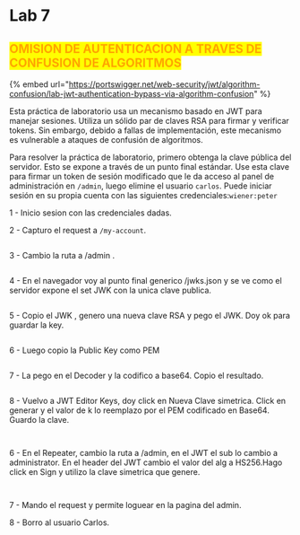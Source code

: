 # Lab 7

## <mark style="color:orange;">OMISION DE AUTENTICACION A TRAVES DE CONFUSION DE ALGORITMOS</mark>

{% embed url="https://portswigger.net/web-security/jwt/algorithm-confusion/lab-jwt-authentication-bypass-via-algorithm-confusion" %}

Esta práctica de laboratorio usa un mecanismo basado en JWT para manejar sesiones. Utiliza un sólido par de claves RSA para firmar y verificar tokens. Sin embargo, debido a fallas de implementación, este mecanismo es vulnerable a ataques de confusión de algoritmos.

Para resolver la práctica de laboratorio, primero obtenga la clave pública del servidor. Esto se expone a través de un punto final estándar. Use esta clave para firmar un token de sesión modificado que le da acceso al panel de administración en `/admin`, luego elimine el usuario `carlos`. Puede iniciar sesión en su propia cuenta con las siguientes credenciales:`wiener:peter`

1 - Inicio sesion con las credenciales dadas.

2 - Capturo el request a `/my-account`.&#x20;

<figure><img src="../../../.gitbook/assets/Captura de pantalla 2023-03-10 a la(s) 20.49.29.png" alt=""><figcaption></figcaption></figure>

3 - Cambio la ruta a /admin .

<figure><img src="../../../.gitbook/assets/Captura de pantalla 2023-03-10 a la(s) 20.51.14.png" alt=""><figcaption></figcaption></figure>

4 - En el navegador voy al punto final generico /jwks.json y se ve como el servidor expone el set JWK con la unica clave publica.

<figure><img src="../../../.gitbook/assets/Captura de pantalla 2023-03-10 a la(s) 20.57.15.png" alt=""><figcaption></figcaption></figure>

5 - Copio el JWK , genero una nueva clave RSA y pego el JWK. Doy ok para guardar la key.

<figure><img src="../../../.gitbook/assets/Captura de pantalla 2023-03-10 a la(s) 20.59.52.png" alt=""><figcaption></figcaption></figure>

6 - Luego copio la Public Key como PEM

<figure><img src="../../../.gitbook/assets/Captura de pantalla 2023-03-10 a la(s) 21.00.37.png" alt=""><figcaption></figcaption></figure>

7 - La pego en el Decoder y la codifico a base64. Copio el resultado.

<figure><img src="../../../.gitbook/assets/Captura de pantalla 2023-03-10 a la(s) 21.01.43.png" alt=""><figcaption></figcaption></figure>

8 - Vuelvo a JWT Editor Keys, doy click en Nueva Clave simetrica. Click en generar y el valor de k lo reemplazo por el PEM codificado en Base64. Guardo la clave.

<figure><img src="../../../.gitbook/assets/Captura de pantalla 2023-03-10 a la(s) 21.04.12.png" alt=""><figcaption></figcaption></figure>

<figure><img src="../../../.gitbook/assets/Captura de pantalla 2023-03-10 a la(s) 21.04.58.png" alt=""><figcaption></figcaption></figure>

6 - En el Repeater, cambio la ruta a /admin, en el JWT el sub lo cambio a administrator. En el header del JWT cambio el valor del alg a HS256.Hago click en Sign y utilizo la clave simetrica que genere.

<figure><img src="../../../.gitbook/assets/Captura de pantalla 2023-03-10 a la(s) 22.13.07.png" alt=""><figcaption></figcaption></figure>

<figure><img src="../../../.gitbook/assets/Captura de pantalla 2023-03-10 a la(s) 22.17.02.png" alt=""><figcaption></figcaption></figure>

7 - Mando el request y permite loguear en la pagina del admin.

8 - Borro al usuario Carlos.
